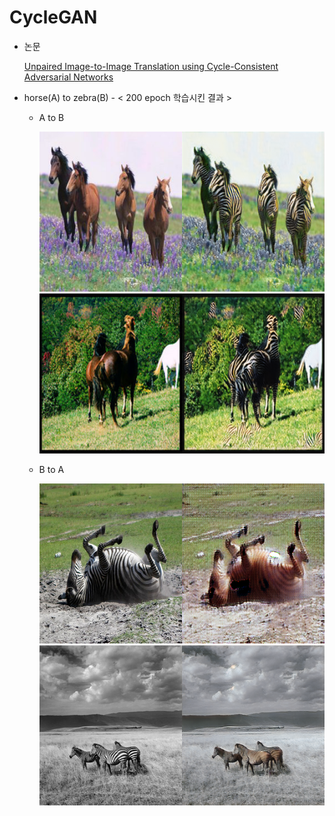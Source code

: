 # **CycleGAN**

* 논문

    [Unpaired Image-to-Image Translation using Cycle-Consistent Adversarial Networks](https://arxiv.org/pdf/1703.10593.pdf)

* horse(A) to zebra(B) - < 200 epoch 학습시킨 결과 >
    
    *  A to B

        <img src="result_image/AtoB1.png" height = "256px" width="512px"/> 
        <img src="result_image/AtoB2.png" height = "256px" width="512px"/> 
        
    *  B to A

        <img src="result_image/BtoA1.png" height = "256px" width="512px"/> 
        <img src="result_image/BtoA2.png" height = "256px" width="512px"/> 

